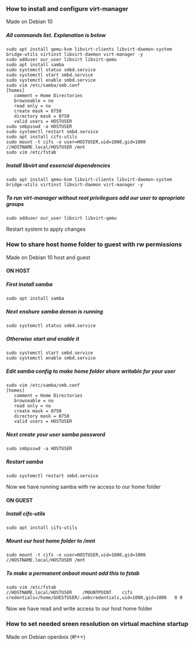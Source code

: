 ### How to install and configure virt-manager
Made on Debian 10


##### All commands list. Explanation is below
```
sudo apt install qemu-kvm libvirt-clients libvirt-daemon-system bridge-utils virtinst libvirt-daemon virt-manager -y
sudo adduser our_user libvirt libvirt-qemu
sudo apt install samba
sudo systemctl status smbd.service
sudo systemctl start smbd.service
sudo systemctl enable smbd.service
sudo vim /etc/samba/smb.conf
[homes]
   comment = Home Directories
   browseable = no
   read only = no
   create mask = 0750
   directory mask = 0750
   valid users = HOSTUSER
sudo smbpsswd -a HOSTUSER
sudo systemctl restart smbd.service
sudo apt install cifs-utils
sudo mount -t cifs -o user=HOSTUSER,uid=1000,gid=1000 //HOSTNAME.local/HOSTUSER /mnt
sudo vim /etc/fstab
```

##### Install libvirt and essencial dependencies
```
sudo apt install qemu-kvm libvirt-clients libvirt-daemon-system bridge-utils virtinst libvirt-daemon virt-manager -y
```

##### To run virt-manager without root privilegues add our user to apropriate groups
```
sudo adduser our_user libvirt libvirt-qemu
```
Restart system to apply changes

### How to share host home folder to guest with rw permissions
Made on Debian 10 host and guest

#### ON HOST

##### First install samba
```
sudo apt install samba
```

##### Next enshure samba demon is running
```
sudo systemctl status smbd.service
```

##### Otherwise start and enable it
```
sudo systemctl start smbd.service
sudo systemctl enable smbd.service
```

##### Edit samba config to make home folder share writable for your user
```
sudo vim /etc/samba/smb.conf
[homes]
   comment = Home Directories
   browseable = no
   read only = no
   create mask = 0750
   directory mask = 0750
   valid users = HOSTUSER
```
##### Next create your user samba password
```
sudo smbpsswd -a HOSTUSER
```
##### Restart samba
```
sudo systemctl restart smbd.service
```
Now we have running samba with rw access to our home folder 

#### ON GUEST

##### Install cifs-utils
```
sudo apt install cifs-utils
```
##### Mount our host home folder to /mnt
```
sudo mount -t cifs -o user=HOSTUSER,uid=1000,gid=1000 //HOSTNAME.local/HOSTUSER /mnt
```
##### To make a permanent onboot mount add this to fstab
```
sudo vim /etc/fstab
//HOSTNAME.local/HOSTUSER    /MOUNTPOINT    cifs   credentials=/home/GUESTUSER/.smbcredentials,uid=1000,gid=1000   0 0
```
Now we have read and write access to our host home folder

### How to set needed sreen resolution on virtual machine startup
Made on Debian openbox (#!++)

